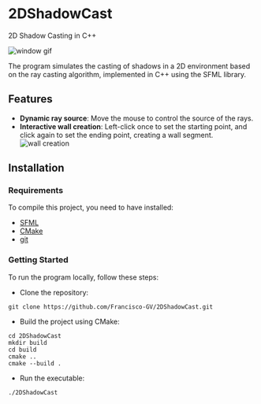 # 2DShadowCast
2D Shadow Casting in C++

![window gif](https://github.com/Francisco-GV/2DShadowCast/assets/54688495/2830530c-97f4-40ef-ad94-bfac661d8dd3)

The program simulates the casting of shadows in a 2D environment based on the ray casting algorithm, implemented in C++ using the SFML library.

## Features
+ **Dynamic ray source**: Move the mouse to control the source of the rays.
+ **Interactive wall creation**: Left-click once to set the starting point, and click again to set the ending point, creating a wall segment.
    ![wall creation](https://github.com/Francisco-GV/2DShadowCast/assets/54688495/c954dd49-77cd-43e8-9457-87c48c06c822)


## Installation

### Requirements
To compile this project, you need to have installed:
+ [SFML](https://www.sfml-dev.org/index.php)
+ [CMake](https://cmake.org/)
+ [git](https://git-scm.com/)

### Getting Started
To run the program locally, follow these steps:

+ Clone the repository:  

```
git clone https://github.com/Francisco-GV/2DShadowCast.git
```

+ Build the project using CMake:  
```
cd 2DShadowCast
mkdir build
cd build
cmake ..
cmake --build .
```

+ Run the executable:

```
./2DShadowCast
```